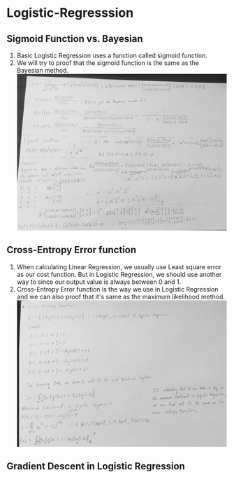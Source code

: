 # Logistic-Regresssion
## Sigmoid Function vs. Bayesian
1. Basic Logistic Regression uses a function called sigmoid function.
2. We will try to proof that the sigmoid function is the same as the Bayesian method.
![image](https://github.com/alexyin2/Logistic-Regresssion_Python_Not_Using_Sklearn/blob/master/Image/Proof_LR_Bayesian.png)

## Cross-Entropy Error function
1. When calculating Linear Regression, we usually use Least square error as our cost function. But in Logistic Regression, we should use another way to since our output value is always between 0 and 1. 
2. Cross-Entropy Error function is the way we use in Logistic Regression and we can also proof that it's same as the maximum likelihood method.
![image](https://github.com/alexyin2/Logistic-Regresssion_Python_Not_Using_Sklearn/blob/master/Image/Cross_Entropy_Maximum_Likelihood.png)

## Gradient Descent in Logistic Regression
